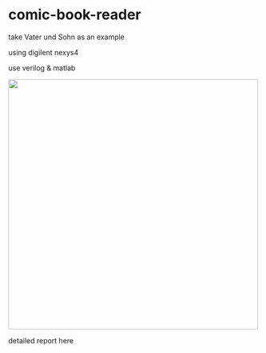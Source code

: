 # comic-book-reader
take Vater und Sohn as an example

using digilent nexys4

use verilog & matlab


<img src="https://user-images.githubusercontent.com/58033867/125620249-8f162a4a-9bda-4f52-b115-235f060f6eb3.png" width="500" >

detailed report here

